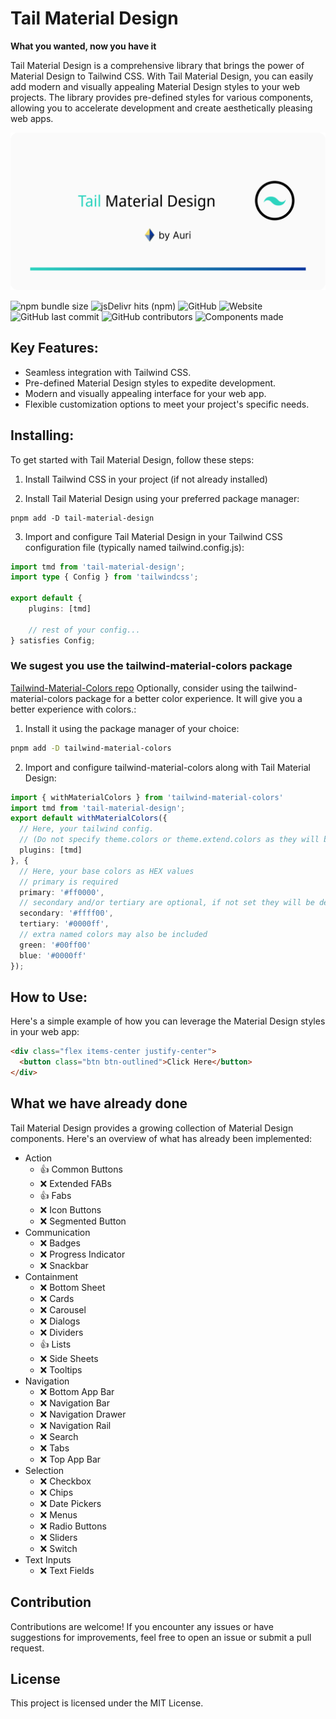 # Tail Material Design
**What you wanted, now you have it**

Tail Material Design is a comprehensive library that brings the power of Material Design to Tailwind CSS. With Tail Material Design, you can easily add modern and visually appealing Material Design styles to your web projects. The library provides pre-defined styles for various components, allowing you to accelerate development and create aesthetically pleasing web apps.

![Logo](https://raw.githubusercontent.com/AuriOpenSource/tail-material-design/main/docs/static/GH_Social.png)

![npm bundle size](https://img.shields.io/bundlephobia/minzip/tail-material-design?style=flat-square&logo=npm)
![jsDelivr hits (npm)](https://img.shields.io/jsdelivr/npm/hm/tail-material-design?style=flat-square&logo=jsdelivr)
![GitHub](https://img.shields.io/github/license/realfakenerd/tail-material-design?style=flat-square&logo=github)
![Website](https://img.shields.io/website?down_message=oh%20no&style=flat-square&up_message=up%20and%20running&url=https%3A%2F%2Fwww.npmjs.com%2Fpackage%2Ftail-material-design)
![GitHub last commit](https://img.shields.io/github/last-commit/realfakenerd/tail-material-design?style=flat-square&logo=github)
![GitHub contributors](https://img.shields.io/github/contributors/realfakenerd/tail-material-design?style=flat-square&logo=github)
![Components made](https://img.shields.io/badge/components%20ready-7-yellow?style=flat-square&logo=materialdesign&labelColor=fafafa)

## Key Features:
- Seamless integration with Tailwind CSS.
- Pre-defined Material Design styles to expedite development.
- Modern and visually appealing interface for your web app.
- Flexible customization options to meet your project's specific needs.

## Installing:
To get started with Tail Material Design, follow these steps:

1. Install Tailwind CSS in your project (if not already installed)

2. Install Tail Material Design using your preferred package manager:
```shell
pnpm add -D tail-material-design
```

3. Import and configure Tail Material Design in your Tailwind CSS configuration file (typically named tailwind.config.js):
```typescript
import tmd from 'tail-material-design';
import type { Config } from 'tailwindcss';

export default {
    plugins: [tmd]
    
    // rest of your config...
} satisfies Config;
```

### We sugest you use the tailwind-material-colors package
[Tailwind-Material-Colors repo](https://github.com/JavierM42/tailwind-material-colors)
Optionally, consider using the tailwind-material-colors package for a better color experience.
It will give you a better experience with colors.:

1. Install it using the package manager of your choice:
```bash
pnpm add -D tailwind-material-colors
```
2. Import and configure tailwind-material-colors along with Tail Material Design:
```typescript
import { withMaterialColors } from 'tailwind-material-colors'
import tmd from 'tail-material-design';
export default withMaterialColors({
  // Here, your tailwind config.
  // (Do not specify theme.colors or theme.extend.colors as they will be overwritten).
  plugins: [tmd]
}, {
  // Here, your base colors as HEX values
  // primary is required
  primary: '#ff0000',
  // secondary and/or tertiary are optional, if not set they will be derived from the primary color
  secondary: '#ffff00',
  tertiary: '#0000ff',
  // extra named colors may also be included
  green: '#00ff00'
  blue: '#0000ff'
});
```

## How to Use:
Here's a simple example of how you can leverage the Material Design styles in your web app:

```html
<div class="flex items-center justify-center">
  <button class="btn btn-outlined">Click Here</button>
</div>
```

## What we have already done
Tail Material Design provides a growing collection of Material Design components. Here's an overview of what has already been implemented:
- Action
    - 👍 Common Buttons
    - ❌ Extended FABs
    - 👍 Fabs
    - ❌ Icon Buttons
    - ❌ Segmented Button
 - Communication
    - ❌ Badges
    - ❌ Progress Indicator
    - ❌ Snackbar
- Containment
    - ❌ Bottom Sheet
    - ❌ Cards
    - ❌ Carousel
    - ❌ Dialogs
    - ❌ Dividers
    - 👍 Lists
    - ❌ Side Sheets
    - ❌ Tooltips
- Navigation
    - ❌ Bottom App Bar
    - ❌ Navigation Bar
    - ❌ Navigation Drawer
    - ❌ Navigation Rail
    - ❌ Search
    - ❌ Tabs
    - ❌ Top App Bar
- Selection
    - ❌ Checkbox
    - ❌ Chips
    - ❌ Date Pickers
    - ❌ Menus
    - ❌ Radio Buttons
    - ❌ Sliders
    - ❌ Switch
- Text Inputs
    - ❌ Text Fields

## Contribution
Contributions are welcome! If you encounter any issues or have suggestions for improvements, feel free to open an issue or submit a pull request.

## License
This project is licensed under the MIT License.
